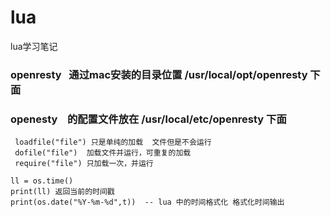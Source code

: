 # lua
lua学习笔记
### openresty   通过mac安装的目录位置 /usr/local/opt/openresty 下面
### openesty    的配置文件放在  /usr/local/etc/openresty 下面
```
 loadfile("file") 只是单纯的加载  文件但是不会运行
 dofile("file")  加载文件并运行，可重复的加载
 require("file") 只加载一次，并运行
 
ll = os.time()
print(ll) 返回当前的时间戳
print(os.date("%Y-%m-%d",t))  -- lua 中的时间格式化 格式化时间输出
```
